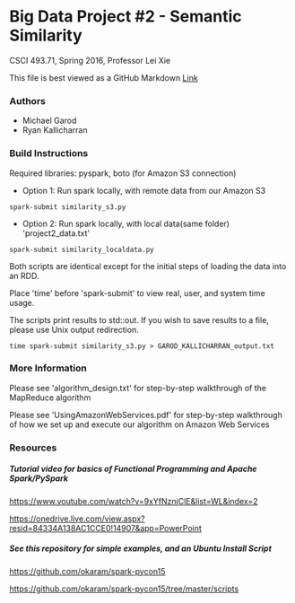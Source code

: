 # Big Data Project #2 - Semantic Similarity
CSCI 493.71, Spring 2016, Professor Lei Xie

This file is best viewed as a GitHub Markdown [Link](https://github.com/mgarod/My_First_Website/blob/master/readme.md)

### Authors
- Michael Garod
- Ryan Kallicharran

### Build Instructions
Required libraries: pyspark, boto (for Amazon S3 connection)

- Option 1: Run spark locally, with remote data from our Amazon S3
```
spark-submit similarity_s3.py
```

- Option 2: Run spark locally, with local data(same folder) 'project2_data.txt'
```
spark-submit similarity_localdata.py
```

Both scripts are identical except for the initial steps of loading the data into an RDD.

Place 'time' before 'spark-submit' to view real, user, and system time usage.

The scripts print results to std::out. If you wish to save results to a file, please use Unix output redirection.
```
time spark-submit similarity_s3.py > GAROD_KALLICHARRAN_output.txt
```

### More Information
Please see 'algorithm_design.txt' for step-by-step walkthrough of the MapReduce algorithm

Please see 'UsingAmazonWebServices.pdf' for step-by-step walkthrough of how we set up and execute our algorithm on Amazon Web Services

### Resources
##### Tutorial video for basics of Functional Programming and Apache Spark/PySpark
https://www.youtube.com/watch?v=9xYfNznjClE&list=WL&index=2

https://onedrive.live.com/view.aspx?resid=84334A138AC1CCE0!14907&app=PowerPoint

##### See this repository for simple examples, and an Ubuntu Install Script
https://github.com/okaram/spark-pycon15

https://github.com/okaram/spark-pycon15/tree/master/scripts
